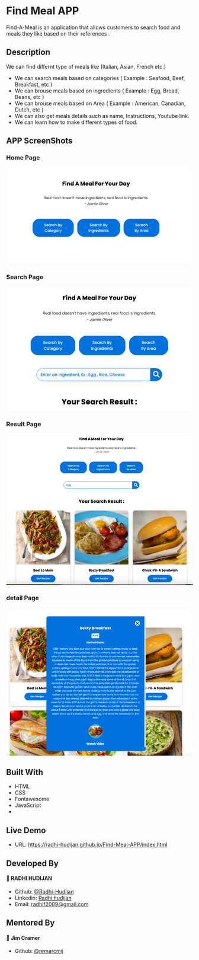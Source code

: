 # Find Meal APP 
Find-A-Meal is an application that allows customers to search food and meals they like based on their references .

## Description

We can find differnt type of meals like (Italian, Asian, French etc.)

- We can search meals based on categories ( Example : Seafood, Beef, Breakfast, etc )
- We can brouse meals based on ingredients ( Example : Egg, Bread, Beans, etc )
- We can brouse meals based on Area ( Example : American, Canadian, Dutch, etc )
- We can also get meals details such as name, Instructions, Youtube link.
- We can learn how to make different types of food.

## APP ScreenShots

### Home Page
![screenshot](screenshots/1.png)

### Search Page
![screenshot](screenshots/2.png)

### Result Page
![screenshot](screenshots/3.png)
### detail Page
![screenshot](screenshots/5.png)

## Built With
- HTML
- CSS
- Fontawesome
- JavaScript
- 
## Live Demo
- URL: https://radhi-hudijan.github.io/Find-Meal-APP/index.html

## Developed By
#### 👤 **RADHI HUDIJAN**

- Github: [@Radhi-Hudijan](https://github.com/Radhi-Hudijan)
- Linkedin: [Radhi hudijan](https://linkedin.com/in/radhi-hudijan-094b8072)
- Email: radhif2009@gmail.com

## Mentored By
#### 👤 **Jim Cramer**

- Github: [@remarcmij](https://github.com/remarcmij)
